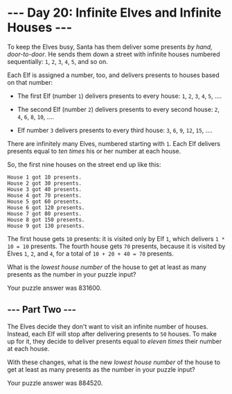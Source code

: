 # --- Day 20: Infinite Elves and Infinite Houses ---

To keep the Elves busy, Santa has them deliver some presents *by hand, door-to-door*.  He sends them down a street with infinite houses numbered sequentially: `1`, `2`, `3`, `4`, `5`, and so on.

Each Elf is assigned a number, too, and delivers presents to houses based on that number:


 - The first Elf (number `1`) delivers presents to every house: `1`, `2`, `3`, `4`, `5`, ....

 - The second Elf (number `2`) delivers presents to every second house: `2`, `4`, `6`, `8`, `10`, ....

 - Elf number `3` delivers presents to every third house: `3`, `6`, `9`, `12`, `15`, ....


There are infinitely many Elves, numbered starting with `1`.  Each Elf delivers presents equal to *ten times* his or her number at each house.

So, the first nine houses on the street end up like this:

```
House 1 got 10 presents.
House 2 got 30 presents.
House 3 got 40 presents.
House 4 got 70 presents.
House 5 got 60 presents.
House 6 got 120 presents.
House 7 got 80 presents.
House 8 got 150 presents.
House 9 got 130 presents.

```

The first house gets `10` presents: it is visited only by Elf `1`, which delivers `1 * 10 = 10` presents.  The fourth house gets `70` presents, because it is visited by Elves `1`, `2`, and `4`, for a total of `10 + 20 + 40 = 70` presents.

What is the *lowest house number* of the house to get at least as many presents as the number in your puzzle input?


Your puzzle answer was 831600.

## --- Part Two ---

The Elves decide they don't want to visit an infinite number of houses.  Instead, each Elf will stop after delivering presents to `50` houses.  To make up for it, they decide to deliver presents equal to *eleven times* their number at each house.

With these changes, what is the new *lowest house number* of the house to get at least as many presents as the number in your puzzle input?


Your puzzle answer was 884520.
